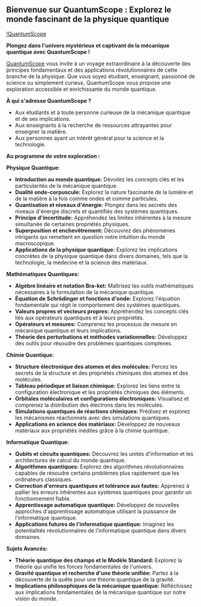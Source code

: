 ## Bienvenue sur QuantumScope : Explorez le monde fascinant de la physique quantique

[!QuantumScope](./assets/marque.png)

**Plongez dans l'univers mystérieux et captivant de la mécanique quantique avec QuantumScope !**

[QuantumScope](https://redeemedspoon.github.io/QuantumScope/) vous invite à un voyage extraordinaire à la découverte des principes fondamentaux et des applications révolutionnaires de cette branche de la physique. Que vous soyez étudiant, enseignant, passionné de science ou simplement curieux, QuantumScope vous propose une exploration accessible et enrichissante du monde quantique.


**À qui s'adresse QuantumScope ?**

* Aux étudiants et à toute personne curieuse de la mécanique quantique et de ses implications.
* Aux enseignants à la recherche de ressources attrayantes pour enseigner la matière.
* Aux personnes ayant un intérêt général pour la science et la technologie.

**Au programme de votre exploration :**

**Physique Quantique:**

* **Introduction au monde quantique:** Dévoilez les concepts clés et les particularités de la mécanique quantique.
* **Dualité onde-corpuscule:** Explorez la nature fascinante de la lumière et de la matière à la fois comme ondes et comme particules.
* **Quantisation et niveaux d'énergie:** Plongez dans les secrets des niveaux d'énergie discrets et quantifiés des systèmes quantiques.
* **Principe d'incertitude:** Appréhendez les limites inhérentes à la mesure simultanée de certaines propriétés physiques.
* **Superposition et enchevêtrement:** Découvrez des phénomènes intrigants qui remettent en question notre intuition du monde macroscopique.
* **Applications de la physique quantique:** Explorez les implications concrètes de la physique quantique dans divers domaines, tels que la technologie, la médecine et la science des matériaux.

**Mathématiques Quantiques:**

* **Algèbre linéaire et notation Bra-ket:** Maîtrisez les outils mathématiques nécessaires à la formulation de la mécanique quantique.
* **Équation de Schrödinger et fonctions d'onde:** Explorez l'équation fondamentale qui régit le comportement des systèmes quantiques.
* **Valeurs propres et vecteurs propres:** Appréhendez les concepts clés liés aux opérateurs quantiques et à leurs propriétés.
* **Opérateurs et mesures:** Comprenez les processus de mesure en mécanique quantique et leurs implications.
* **Théorie des perturbations et méthodes variationnelles:** Développez des outils pour résoudre des problèmes quantiques complexes.

**Chimie Quantique:**

* **Structure électronique des atomes et des molécules:** Percez les secrets de la structure et des propriétés chimiques des atomes et des molécules.
* **Tableau périodique et liaison chimique:** Explorez les liens entre la configuration électronique et les propriétés chimiques des éléments.
* **Orbitales moléculaires et configurations électroniques:** Visualisez et comprenez la distribution des électrons dans les molécules.
* **Simulations quantiques de réactions chimiques:** Prédisez et explorez les mécanismes réactionnels avec des simulations quantiques.
* **Applications en science des matériaux:** Développez de nouveaux matériaux aux propriétés inédites grâce à la chimie quantique.

**Informatique Quantique:**

* **Qubits et circuits quantiques:** Découvrez les unités d'information et les architectures de calcul du monde quantique.
* **Algorithmes quantiques:** Explorez des algorithmes révolutionnaires capables de résoudre certains problèmes plus rapidement que les ordinateurs classiques.
* **Correction d'erreurs quantiques et tolérance aux fautes:** Apprenez à pallier les erreurs inhérentes aux systèmes quantiques pour garantir un fonctionnement fiable.
* **Apprentissage automatique quantique:** Développez de nouvelles approches d'apprentissage automatique utilisant la puissance de l'informatique quantique.
* **Applications futures de l'informatique quantique:** Imaginez les potentialités révolutionnaires de l'informatique quantique dans divers domaines.

**Sujets Avancés:**

* **Théorie quantique des champs et le Modèle Standard:** Explorez la théorie qui unifie les forces fondamentales de l'univers.
* **Gravité quantique et recherche d'une théorie unifiée:** Partez à la découverte de la quête pour une théorie quantique de la gravité.
* **Implications philosophiques de la mécanique quantique:** Réfléchissez aux implications fondamentales de la mécanique quantique sur notre vision du monde.
